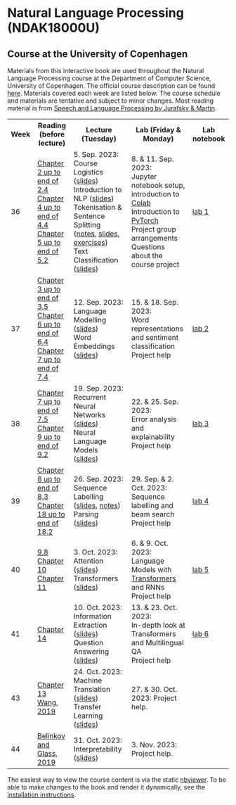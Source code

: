 # Natural Language Processing (NDAK18000U)
## Course at the University of Copenhagen

Materials from this interactive book are used throughout the Natural Language Processing course at the Department of Computer Science, University of Copenhagen. The official course description can be found [here](https://kurser.ku.dk/course/ndak18000u/2023-2024). Materials covered each week are listed below. The course schedule and materials are tentative and subject to minor changes. Most reading material is from [Speech and Language Processing by Jurafsky & Martin](https://web.stanford.edu/~jurafsky/slp3).

<table><tr><th>Week</th><th>Reading (before lecture)</th><th>Lecture (Tuesday)</th><th>Lab (Friday &amp; Monday)</th><th>Lab notebook</th></tr>
     <tr><td>36</td><td>
      <a href='https://web.stanford.edu/~jurafsky/slp3/2.pdf'>Chapter 2 up to end of 2.4</a><br>
      <a href='https://web.stanford.edu/~jurafsky/slp3/4.pdf'>Chapter 4 up to end of 4.4</a><br>
      <a href='https://web.stanford.edu/~jurafsky/slp3/5.pdf'>Chapter 5 up to end of 5.2</a><br>
      </td><td>5. Sep. 2023:<br>
      Course Logistics (<a href='chapters/course_logistics.ipynb'>slides</a>)<br>
      Introduction to NLP (<a href='chapters/intro_short.ipynb'>slides</a>)<br>
      Tokenisation &amp; Sentence Splitting (<a href='chapters/tokenization.ipynb'>notes</a>, <a href='chapters/tokenization_slides.ipynb'>slides</a>, <a href='exercises/tokenization.ipynb'>exercises</a>)<br>
      Text Classification (<a href='chapters/doc_classify_slides_short.ipynb'>slides</a>)<br>
      </td><td>8. &amp; 11. Sep. 2023:<br>
      Jupyter notebook setup, introduction to <a href='https://colab.research.google.com/'>Colab</a><br>
      Introduction to <a href='https://pytorch.org/tutorials/'>PyTorch</a><br>
      Project group arrangements<br>
      Questions about the course project<br>
      </td><td><a href='labs/notebooks_2023/lab_1.ipynb'>lab 1</a></td></tr>
     <tr><td>37</td><td>
      <a href='https://web.stanford.edu/~jurafsky/slp3/3.pdf'>Chapter 3 up to end of 3.5</a><br>
      <a href='https://web.stanford.edu/~jurafsky/slp3/6.pdf'>Chapter 6 up to end of 6.4</a><br>
      <a href='https://web.stanford.edu/~jurafsky/slp3/7.pdf'>Chapter 7 up to end of 7.4</a><br>
      </td><td>12. Sep. 2023:<br>
      Language Modelling (<a href='chapters/language_models_slides.ipynb'>slides</a>)<br>
      Word Embeddings (<a href='chapters/dl-representations_simple.ipynb'>slides</a>)<br>
      </td><td>15. &amp; 18. Sep. 2023:<br>
      Word representations and sentiment classification<br>
      Project help<br>
      </td><td><a href='labs/notebooks_2023/lab_2.ipynb'>lab 2</a></td></tr>
     <tr><td>38</td><td>
      <a href='https://web.stanford.edu/~jurafsky/slp3/7.pdf'>Chapter 7 up to end of 7.5</a><br>
      <a href='https://web.stanford.edu/~jurafsky/slp3/9.pdf'>Chapter 9 up to end of 9.2</a></td><td>19. Sep. 2023:<br>
      Recurrent Neural Networks (<a href='chapters/rnn_slides_ucph.ipynb'>slides</a>)<br>
      Neural Language Models (<a href='chapters/dl-representations_contextual.ipynb'>slides</a>)<br>
      </td><td>22. &amp; 25. Sep. 2023:<br>
      Error analysis and explainability<br>
      Project help<br>
      </td><td><a href='labs/notebooks_2023/lab_3.ipynb'>lab 3</a></td></tr>
    <tr><td>39</td><td>
      <a href='https://web.stanford.edu/~jurafsky/slp3/8.pdf'>Chapter 8 up to end of 8.3</a><br>
      <a href='https://web.stanford.edu/~jurafsky/slp3/18.pdf'>Chapter 18 up to end of 18.2</a><br>
      </td><td>26. Sep. 2023:<br>
      Sequence Labelling (<a href='chapters/sequence_labeling_slides.ipynb'>slides</a>, <a href='chapters/sequence_labeling.ipynb'>notes</a>)<br>
      Parsing (<a href='chapters/dependency_parsing_slides_active.ipynb'>slides</a>)<br>
      </td><td>29. Sep. &amp; 2. Oct. 2023:<br>
      Sequence labelling and beam search<br>
      Project help<br>
      </td><td><a href='labs/notebooks_2023/lab_4.ipynb'>lab 4</a></td></tr>
     <tr><td>40</td><td>
      <a href='https://web.stanford.edu/~jurafsky/slp3/9.pdf'>9.8</a><br>
      <a href='https://web.stanford.edu/~jurafsky/slp3/10.pdf'>Chapter 10</a><br>
      <a href='https://web.stanford.edu/~jurafsky/slp3/11.pdf'>Chapter 11</a><br>
      </td><td>3. Oct. 2023:<br>
      Attention (<a href='chapters/attention_slides2.ipynb'>slides</a>)<br>
      Transformers (<a href='chapters/dl-representations_contextual_transformers.ipynb'>slides</a>)<br>
      </td><td>6. &amp; 9. Oct. 2023:<br>
      Language Models with <a href='https://huggingface.co/course/chapter1'>Transformers</a> and RNNs<br>
      Project help<br>
      </td><td><a href='labs/notebooks_2023/lab_5.ipynb'>lab 5</a></td></tr>
     <tr><td>41</td><td>
      <a href='https://web.stanford.edu/~jurafsky/slp3/14.pdf'>Chapter 14</a><br>
      </td><td>10. Oct. 2023:<br>
      Information Extraction (<a href='chapters/information_extraction_slides.ipynb'>slides</a>)<br>
      Question Answering (<a href='chapters/question_answering_slides.ipynb'>slides</a>)<br>
      </td><td>13. &amp; 23. Oct. 2023:<br>
      In-depth look at Transformers and Multilingual QA<br>
      Project help<br>
      </td><td><a href='labs/notebooks_2023/lab_6.ipynb'>lab 6</a></td></tr>
    <tr><td>43</td><td>
      <a href='https://web.stanford.edu/~jurafsky/slp3/13.pdf'>Chapter 13</a><br>
      <a href='https://shanzhenren.github.io/csci-699-replnlp-2019fall/lectures/W6-L3-Cross_Lingual_Transfer.pdf'>Wang, 2019</a><br>
      </td><td>24. Oct. 2023:<br>
      Machine Translation (<a href='chapters/nmt_slides_active.ipynb'>slides</a>)<br>
      Transfer Learning (<a href='chapters/xling_transfer_learning_slides.ipynb'>slides</a>)<br>
      </td><td>27. &amp; 30. Oct. 2023: Project help.</td><td></td></tr>
    <tr><td>44</td><td>
      <a href='https://aclanthology.org/Q19-1004.pdf'>Belinkov and Glass, 2019</a>
      </td><td>31. Oct. 2023:<br>
      Interpretability (<a href='chapters/interpretability_slides.ipynb'>slides</a>)<br>
      </td><td>3. Nov. 2023: Project help.</td><td></td></tr></table>

The easiest way to view the course content is via the static [nbviewer](https://nbviewer.jupyter.org/github/coastalcph/nlp-course/blob/master/overview.ipynb). 
To be able to make changes to the book and render it dynamically, see the [installation instructions](INSTALL.md).

